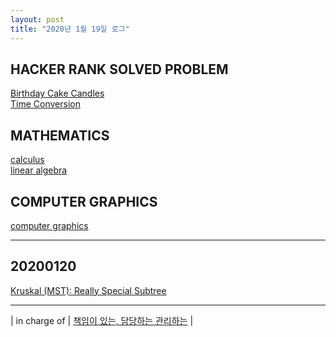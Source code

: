 ```yaml
---
layout: post
title: "2020년 1월 19일 로그"
---
```


## HACKER RANK SOLVED PROBLEM

[Birthday Cake Candles](https://www.hackerrank.com/challenges/birthday-cake-candles/problem)<br />
[Time Conversion](https://www.hackerrank.com/challenges/time-conversion/problem)<br />

## MATHEMATICS

[calculus](/assets/images/math/calculus.pdf)<br />
[linear algebra](/assets/images/math/LinearAlgebra.pdf)<br />

## COMPUTER GRAPHICS

[computer graphics](/assets/images/math/ComputerGraphics.pdf)<br />

---

## 20200120

[Kruskal (MST): Really Special Subtree](https://www.hackerrank.com/challenges/kruskalmstrsub/problem)

---

| in charge of | [책임이 있는, 담당하는 관리하는](https://dic.daum.net/search.do?q=in%20charge%20of) |
